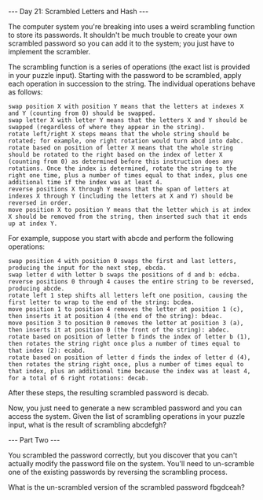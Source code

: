 --- Day 21: Scrambled Letters and Hash ---

The computer system you're breaking into uses a weird scrambling function to store its passwords. It shouldn't be much trouble to create your own scrambled password so you can add it to the system; you just have to implement the scrambler.

The scrambling function is a series of operations (the exact list is provided in your puzzle input). Starting with the password to be scrambled, apply each operation in succession to the string. The individual operations behave as follows:

    swap position X with position Y means that the letters at indexes X and Y (counting from 0) should be swapped.
    swap letter X with letter Y means that the letters X and Y should be swapped (regardless of where they appear in the string).
    rotate left/right X steps means that the whole string should be rotated; for example, one right rotation would turn abcd into dabc.
    rotate based on position of letter X means that the whole string should be rotated to the right based on the index of letter X (counting from 0) as determined before this instruction does any rotations. Once the index is determined, rotate the string to the right one time, plus a number of times equal to that index, plus one additional time if the index was at least 4.
    reverse positions X through Y means that the span of letters at indexes X through Y (including the letters at X and Y) should be reversed in order.
    move position X to position Y means that the letter which is at index X should be removed from the string, then inserted such that it ends up at index Y.

For example, suppose you start with abcde and perform the following operations:

    swap position 4 with position 0 swaps the first and last letters, producing the input for the next step, ebcda.
    swap letter d with letter b swaps the positions of d and b: edcba.
    reverse positions 0 through 4 causes the entire string to be reversed, producing abcde.
    rotate left 1 step shifts all letters left one position, causing the first letter to wrap to the end of the string: bcdea.
    move position 1 to position 4 removes the letter at position 1 (c), then inserts it at position 4 (the end of the string): bdeac.
    move position 3 to position 0 removes the letter at position 3 (a), then inserts it at position 0 (the front of the string): abdec.
    rotate based on position of letter b finds the index of letter b (1), then rotates the string right once plus a number of times equal to that index (2): ecabd.
    rotate based on position of letter d finds the index of letter d (4), then rotates the string right once, plus a number of times equal to that index, plus an additional time because the index was at least 4, for a total of 6 right rotations: decab.

After these steps, the resulting scrambled password is decab.

Now, you just need to generate a new scrambled password and you can access the system. Given the list of scrambling operations in your puzzle input, what is the result of scrambling abcdefgh?

--- Part Two ---

You scrambled the password correctly, but you discover that you can't actually modify the password file on the system. You'll need to un-scramble one of the existing passwords by reversing the scrambling process.

What is the un-scrambled version of the scrambled password fbgdceah?